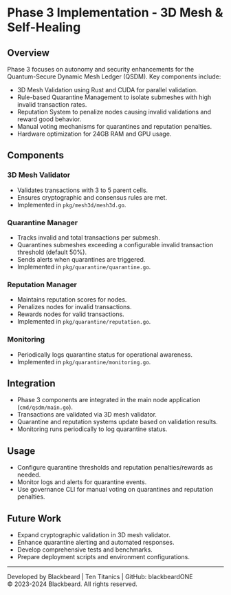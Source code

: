 # Phase 3 Implementation - 3D Mesh & Self-Healing

## Overview
Phase 3 focuses on autonomy and security enhancements for the Quantum-Secure Dynamic Mesh Ledger (QSDM). Key components include:

- 3D Mesh Validation using Rust and CUDA for parallel validation.
- Rule-based Quarantine Management to isolate submeshes with high invalid transaction rates.
- Reputation System to penalize nodes causing invalid validations and reward good behavior.
- Manual voting mechanisms for quarantines and reputation penalties.
- Hardware optimization for 24GB RAM and GPU usage.

## Components

### 3D Mesh Validator
- Validates transactions with 3 to 5 parent cells.
- Ensures cryptographic and consensus rules are met.
- Implemented in `pkg/mesh3d/mesh3d.go`.

### Quarantine Manager
- Tracks invalid and total transactions per submesh.
- Quarantines submeshes exceeding a configurable invalid transaction threshold (default 50%).
- Sends alerts when quarantines are triggered.
- Implemented in `pkg/quarantine/quarantine.go`.

### Reputation Manager
- Maintains reputation scores for nodes.
- Penalizes nodes for invalid transactions.
- Rewards nodes for valid transactions.
- Implemented in `pkg/quarantine/reputation.go`.

### Monitoring
- Periodically logs quarantine status for operational awareness.
- Implemented in `pkg/quarantine/monitoring.go`.

## Integration
- Phase 3 components are integrated in the main node application (`cmd/qsdm/main.go`).
- Transactions are validated via 3D mesh validator.
- Quarantine and reputation systems update based on validation results.
- Monitoring runs periodically to log quarantine status.

## Usage
- Configure quarantine thresholds and reputation penalties/rewards as needed.
- Monitor logs and alerts for quarantine events.
- Use governance CLI for manual voting on quarantines and reputation penalties.

## Future Work
- Expand cryptographic validation in 3D mesh validator.
- Enhance quarantine alerting and automated responses.
- Develop comprehensive tests and benchmarks.
- Prepare deployment scripts and environment configurations.

---

Developed by Blackbeard | Ten Titanics | GitHub: blackbeardONE  
© 2023-2024 Blackbeard. All rights reserved.
